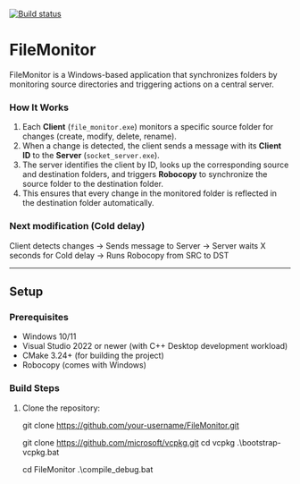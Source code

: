 [![Build status](https://ci.appveyor.com/api/projects/status/y8kbm1o1i8xs138c?svg=true)](https://ci.appveyor.com/project/ali-reza-zareian/filemonitor)

# FileMonitor

FileMonitor is a Windows-based application that synchronizes folders by monitoring source directories and triggering actions on a central server.  

### How It Works

1. Each **Client** (`file_monitor.exe`) monitors a specific source folder for changes (create, modify, delete, rename).  
2. When a change is detected, the client sends a message with its **Client ID** to the **Server** (`socket_server.exe`).  
3. The server identifies the client by ID, looks up the corresponding source and destination folders, and triggers **Robocopy** to synchronize the source folder to the destination folder.  
4. This ensures that every change in the monitored folder is reflected in the destination folder automatically. 

### Next modification (Cold delay)
Client detects changes → Sends message to Server → Server waits X seconds for Cold delay → Runs Robocopy from SRC to DST

---

## Setup

### Prerequisites
- Windows 10/11
- Visual Studio 2022 or newer (with C++ Desktop development workload)
- CMake 3.24+ (for building the project)
- Robocopy (comes with Windows)

### Build Steps
1. Clone the repository:
   
   git clone https://github.com/your-username/FileMonitor.git

   git clone https://github.com/microsoft/vcpkg.git
   cd vcpkg
   .\bootstrap-vcpkg.bat

   cd FileMonitor
   .\compile_debug.bat 
